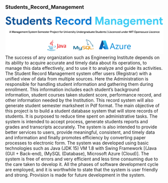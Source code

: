 ### Students_Record_Management
<img src = "https://raw.githubusercontent.com/mhuzaifadev/Students_Record_Management/main/Students_Management_System.png">
The success of any organization such as Engineering Institute depends on its ability to acquire accurate and timely data about its operations, to manage this data effectively, and to use it to analyze and guide its activities. The Student Record Management system offer users (Registrar) with a unified view of data from multiple sources. 
Here the Administration is responsible for handling student information and gathering them during enrollment. This information includes each student’s background information, student courses taken student score, performance record, and other information needed by the Institution. This record system will also generate student semester marksheet in Pdf format.
The main objective of this project is to build a student database system that will store records of students. It is purposed to reduce time spent on administrative tasks. The system is intended to accept process, generate students reports and grades and transcripts accurately. The system is also intended to provide better services to users, provide meaningful, consistent, and timely data and information and finally promotes efficiency by converting paper processes to electronic form. The system was developed using basic technologies such as Java (JDK 15) VM 1.8 with Swing Framework [(Java (GUI + Back-end), (MySQL (Database), Microsoft Azure (Cloud)]. The system is free of errors and very efficient and less time consuming due to the care taken to develop it. All the phases of software development cycle are employed, and it is worthwhile to state that the system is user friendly and strong. Provision is made for future development in the system.
